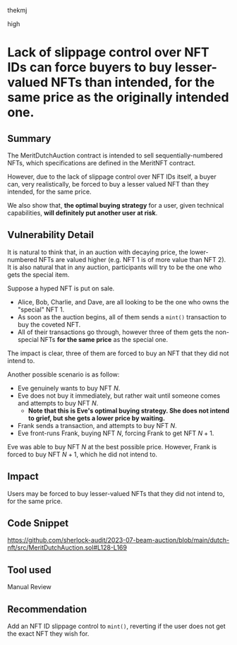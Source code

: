 thekmj

high

# Lack of slippage control over NFT IDs can force buyers to buy lesser-valued NFTs than intended, for the same price as the originally intended one.

## Summary

The MeritDutchAuction contract is intended to sell sequentially-numbered NFTs, which specifications are defined in the MeritNFT contract. 

However, due to the lack of slippage control over NFT IDs itself, a buyer can, very realistically, be forced to buy a lesser valued NFT than they intended, for the same price.

We also show that, **the optimal buying strategy** for a user, given technical capabilities, **will definitely put another user at risk**.

## Vulnerability Detail

It is natural to think that, in an auction with decaying price, the lower-numbered NFTs are valued higher (e.g. NFT 1 is of more value than NFT 2). It is also natural that in any auction, participants will try to be the one who gets the special item.

Suppose a hyped NFT is put on sale. 
- Alice, Bob, Charlie, and Dave, are all looking to be the one who owns the "special" NFT 1.
- As soon as the auction begins, all of them sends a `mint()` transaction to buy the coveted NFT. 
- All of their transactions go through, however three of them gets the non-special NFTs **for the same price** as the special one. 

The impact is clear, three of them are forced to buy an NFT that they did not intend to.

Another possible scenario is as follow:
- Eve genuinely wants to buy NFT $N$.
- Eve does not buy it immediately, but rather wait until someone comes and attempts to buy NFT $N$.
   - **Note that this is Eve's optimal buying strategy. She does not intend to grief, but she gets a lower price by waiting.**
- Frank sends a transaction, and attempts to buy NFT $N$.
- Eve front-runs Frank, buying NFT $N$, forcing Frank to get NFT $N+1$.

Eve was able to buy NFT $N$ at the best possible price. However, Frank is forced to buy NFT $N+1$, which he did not intend to.
 
## Impact

Users may be forced to buy lesser-valued NFTs that they did not intend to, for the same price.

## Code Snippet

https://github.com/sherlock-audit/2023-07-beam-auction/blob/main/dutch-nft/src/MeritDutchAuction.sol#L128-L169

## Tool used

Manual Review

## Recommendation

Add an NFT ID slippage control to `mint()`, reverting if the user does not get the exact NFT they wish for.
